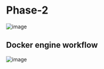 # Phase-2

![image](https://user-images.githubusercontent.com/24622526/43326942-b0d85906-91d7-11e8-911d-63665d8cef5b.png)

## Docker engine workflow
![image](https://user-images.githubusercontent.com/24622526/43326974-c87f2602-91d7-11e8-9999-942f284cf531.png)
